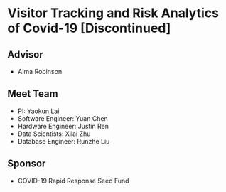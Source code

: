 # Visitor Tracking and Risk Analytics of Covid-19 [Discontinued]

## Advisor
- Alma Robinson

## Meet Team

- PI: Yaokun Lai
- Software Engineer: Yuan Chen
- Hardware Engineer: Justin Ren
- Data Scientists: Xilai Zhu
- Database Engineer: Runzhe Liu

## Sponsor
- COVID-19 Rapid Response Seed Fund
